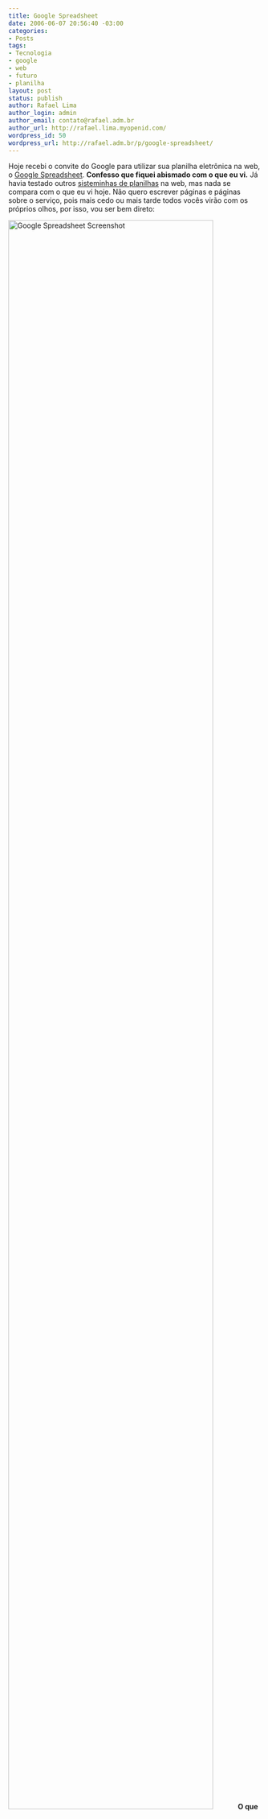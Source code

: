 ```yaml
---
title: Google Spreadsheet
date: 2006-06-07 20:56:40 -03:00
categories:
- Posts
tags:
- Tecnologia
- google
- web
- futuro
- planilha
layout: post
status: publish
author: Rafael Lima
author_login: admin
author_email: contato@rafael.adm.br
author_url: http://rafael.lima.myopenid.com/
wordpress_id: 50
wordpress_url: http://rafael.adm.br/p/google-spreadsheet/
---
```


Hoje recebi o convite do Google para utilizar sua planilha eletr&ocirc;nica na web, o <a title="Visitar o Google Spreadsheet (nova janela)" target="_blank" href="http://spreadsheets.google.com">Google Spreadsheet</a>. <strong>Confesso que fiquei abismado com o que eu vi.</strong> J&aacute; havia testado outros <a title="Googling (nova janela)" target="_blank" href="http://www.google.com.br/search?hs=GRm&hl=pt-BR&client=firefox-a&rls=org.mozilla%3Aen-US%3Aofficial&q=spreadsheet+web&btnG=Pesquisar&meta=">sisteminhas de planilhas</a> na web, mas nada se compara com o que eu vi hoje. N&atilde;o quero escrever p&aacute;ginas e p&aacute;ginas sobre o servi&ccedil;o, pois mais cedo ou mais tarde todos voc&ecirc;s vir&atilde;o com os pr&oacute;prios olhos, por isso, vou ser bem direto:

<a target="_blank" href="http://rafael.adm.br/wp-content/uploads/2006/06/google_spreadsheet.png"><img width="90%" height="90%" border="0" alt="Google Spreadsheet Screenshot" id="image51" src="http://rafael.adm.br/wp-content/uploads/2006/06/google_spreadsheet.png" /></a>
<strong>O que me impressionou:</strong>
<ul>
	<li>Possui 80% dos recursos realmente utilizados no dia a dia.</li>
	<li>Aceitou um arquivo com mais de 200kb, mais de 10 planilhas e uma bordoada de f&oacute;rmulas (foi com ele que prossegui os testes).</li>
	<li>Possui interface completa com muitas op&ccedil;&otilde;es de formata&ccedil;&atilde;o.</li>
	<li>Aceita praticamente todas (sen&atilde;o todas) as f&oacute;rmulas que existe no MS Excel.</li>
	<li>Exporta em XLS, CSV e HTML.</li>
	<li>Guarda seus arquivos on-line para posterior utiliza&ccedil;&atilde;o.</li>
	<li>Salva automaticamente os arquivos de tempos em tempos.</li>
	<li>Possui undo e redo.</li>
	<li>Permite compartilhamento (surpreendente, merece um destaque).</li>
</ul>
<strong>O compartilhamento</strong>

Voc&ecirc; pode compartilhar o arquivo aberto em modo de somente leitura ou grava&ccedil;&atilde;o com outros usu&aacute;rios, ele chama de "Convidar para editar" e "Convidar para visualizar". Quando voc&ecirc; digita o e-mail de algu&eacute;m, ele envia um convite com um link.

Quando a pessoa clica no link, aparece na sua tela que existe 1 pessoa on-line editando/visualizando o arquivo. Voc&ecirc; ent&atilde;o pode entrar em chat com a pessoa.

<strong>O mais interessante &eacute; que no momento que uma das pessoas on-line edita uma c&eacute;lula na planilha, ela &eacute; automaticamente atualizada na tela dos outros!</strong>

Falando assim, parece um neg&oacute;cio normal, mas j&aacute; parou pra pensar? A edi&ccedil;&atilde;o de arquivos de forma colaborativa realmente funcionando, &eacute; muito interessante. Eu juro que n&atilde;o esperava ver isso funcionando de verdade t&atilde;o cedo!
<strong>O que ainda falta melhorar:</strong>
<ul>
	<li>N&atilde;o reconheceu os caracteres de acento do arquivo importado.</li>
	<li>Quando um dos editores preenche uma c&eacute;lula  com caracteres acentuados, o outro n&atilde;o consegue visualizar os acentos.</li>
	<li>Bastante lento, para quem est&aacute; acostumado com o tempo de resposta do excel, trabalhar durante 30 minutos na planilha se torna sacal.</li>
	<li>Deixa o navegador lento, testei com o Firefox 1.5 e ele demorou para passar para outras abas e voltar.</li>
</ul>
J&aacute; enviei um feedback sobre a quest&atilde;o dos caracteres, vamos ver em quanto tempo eles respondem...
Bem, de maneira geral gostei muito e vem confirmar uma id&eacute;ia pessoal de que realmente tudo vai pra web. Assim como o <a title="Pixoh (nova janela)" target="_blank" href="http://pixoh.com/">Pixoh</a>, que &eacute; um bom come&ccedil;o, eu acredito que at&eacute; mesmo su&iacute;tes gr&aacute;ficas como o Corel Draw e Autocad ser&atilde;o rodados diretamente da web um dia.

&Eacute; esperar para ver!
